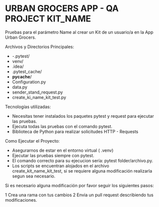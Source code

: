 # URBAN GROCERS APP - QA PROJECT KIT_NAME

Pruebas para el parámetro Name al crear un Kit de un usuario/a en la App Urban Grocers.

Archivos y Directorios Principales: 
- -.pytest/
- venv/
- .idea/
- .pytest_cache/
- __pycache__/
- Configuration.py
- data.py
- sender_stand_request.py
- create_ki_name_kit_test.py

Tecnologías utilizadas: 

- Necesitas tener instalados los paquetes pytest y request para ejecutar las pruebas.
- Ejecuta todas las pruebas con el comando pytest.
- Biblioteca de Python para realizar solicitudes HTTP - Requests

Como Ejecutar el Proyecto:

- Asegurarnos de estar en el entorno virtual ( .venv)
- Ejecutar las pruebas siempre con pytest.
- El comando correcto para su ejecucion sería: pytest folder/archivo.py.
- Los scripts se encuentran alojados en el archivo create_kit_name_kit_test, si se requiere alguna modificación realizarla segun sea necesario.


Si es necesario alguna modificación por favor seguir los siguientes pasos: 

1 Crea una rama con tus cambios
2 Envia un pull request describiendo tus modificaciones.